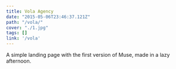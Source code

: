 ```yaml
---
title: Vola Agency
date: "2015-05-06T23:46:37.121Z"
path: "/vola/"
cover: "./1.jpg"
tags: []
link: '/vola'
---
```


A simple landing page with the first version of Muse, made in a lazy afternoon.
